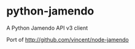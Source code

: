 python-jamendo
==============

A Python Jamendo API v3 client

Port of http://github.com/vincent/node-jamendo
